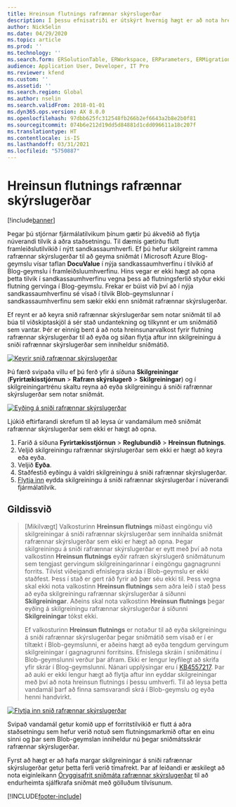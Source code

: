 ```yaml
---
title: Hreinsun flutnings rafrænnar skýrslugerðar
description: Í þessu efnisatriði er útskýrt hvernig hægt er að nota hreinsunaraðgerð fyrir flutning rafrænnar skýrslugerðar til að leysa úr málum er varða sniðmát rafrænnar skýrslugerðar.
author: NickSelin
ms.date: 04/29/2020
ms.topic: article
ms.prod: ''
ms.technology: ''
ms.search.form: ERSolutionTable, ERWorkspace, ERParameters, ERMigrationCleanup
audience: Application User, Developer, IT Pro
ms.reviewer: kfend
ms.custom: ''
ms.assetid: ''
ms.search.region: Global
ms.author: nselin
ms.search.validFrom: 2018-01-01
ms.dyn365.ops.version: AX 8.0.0
ms.openlocfilehash: 97dbb625fc312548fb266b2ef6643a2b8e2b0f81
ms.sourcegitcommit: 074b6e212d19dd5d84881d1cdd096611a18c207f
ms.translationtype: HT
ms.contentlocale: is-IS
ms.lasthandoff: 03/31/2021
ms.locfileid: "5750887"
---
```

# <a name="er-migration-cleanup"></a>Hreinsun flutnings rafrænnar skýrslugerðar 

[!include[banner](../includes/banner.md)]

Þegar þú stjórnar fjármálatilvikum þínum gætir þú ákveðið að flytja núverandi tilvik á aðra staðsetningu. Til dæmis gætirðu flutt framleiðslutilvikið í nýtt sandkassaumhverfi. Ef þú hefur skilgreint ramma rafrænnar skýrslugerðar til að geyma sniðmát í Microsoft Azure Blog-geymslu vísar taflan **DocuValue** í nýja sandkassaumhverfinu í tilvikið af Blog-geymslu í framleiðsluumhverfinu. Hins vegar er ekki hægt að opna þetta tilvik í sandkassaumhverfinu vegna þess að flutningsferlið styður ekki flutning gervinga í Blog-geymslu. Frekar er búist við því að í nýja sandkassaumhverfinu sé vísað í tilvik Blob-geymslunnar í sandkassaumhverfinu sem sækir ekki enn sniðmát rafrænnar skýrslugerðar.

Ef reynt er að keyra snið rafrænnar skýrslugerðar sem notar sniðmát til að búa til viðskiptaskjöl á sér stað undantekning og tilkynnt er um sniðmátið sem vantar. Þér er einnig bent á að nota hreinsunarvalkost fyrir flutning rafrænnar skýrslugerðar til að eyða og síðan flytja aftur inn skilgreiningu á sniði rafrænnar skýrslugerðar sem inniheldur sniðmátið.

[![Keyrir snið rafrænnar skýrslugerðar](./media/er-migration-cleanup-run.png)](./media/er-migration-cleanup-run.png)

Þú færð svipaða villu ef þú ferð yfir á síðuna **Skilgreiningar** (**Fyrirtækisstjórnun** \> **Rafræn skýrslugerð** \> **Skilgreiningar**) og í skilgreiningartrénu skaltu reyna að eyða skilgreiningu á sniði rafrænnar skýrslugerðar sem notar sniðmát.

[![Eyðing á sniði rafrænnar skýrslugerðar](./media/er-migration-cleanup-delete.png)](./media/er-migration-cleanup-delete.png)

Ljúkið eftirfarandi skrefum til að leysa úr vandamálum með sniðmát rafrænnar skýrslugerðar sem ekki er hægt að opna.

1.  Farið á síðuna **Fyrirtækisstjórnun** \> **Reglubundið** \> **Hreinsun flutnings**.
2.  Veljið skilgreiningu rafrænnar skýrslugerðar sem ekki er hægt að keyra eða eyða.
3.  Veljið **Eyða**.
4.  Staðfestið eyðingu á valdri skilgreiningu á sniði rafrænnar skýrslugerðar.
5.  [Flytja inn](download-electronic-reporting-configuration-lcs.md) eydda skilgreiningu á sniði rafrænnar skýrslugerðar í núverandi fjármálatilvik.

## <a name="applicability"></a>Gildissvið

> [Mikilvægt] Valkosturinn **Hreinsun flutnings** miðast eingöngu við skilgreiningar á sniði rafrænnar skýrslugerðar sem innihalda sniðmát rafrænnar skýrslugerðar sem ekki er hægt að opna. Þegar skilgreiningu á sniði rafrænnar skýrslugerðar er eytt með því að nota valkostinn **Hreinsun flutnings** eyðir rafræn skýrslugerð sniðmátunum sem tengjast gervingum skilgreiningarinnar í eingöngu gagnagrunni forrits. Tilvist viðeigandi efnislegra skráa í Blob-geymslu er ekki staðfest. Þess í stað er gert ráð fyrir að þær séu ekki til. Þess vegna skal ekki nota valkostinn **Hreinsun flutnings** sem aðra leið í stað þess að eyða skilgreiningu rafrænnar skýrslugerðar á síðunni **Skilgreiningar**. Aðeins skal nota valkostinn **Hreinsun flutnings** þegar eyðing á skilgreiningu rafrænnar skýrslugerðar á síðunni **Skilgreiningar** tókst ekki.
>
> Ef valkosturinn **Hreinsun flutnings** er notaður til að eyða skilgreiningu á sniði rafrænnar skýrslugerðar þegar sniðmátið sem vísað er í er tiltækt í Blob-geymslunni, er aðeins hægt að eyða tengdum gervingum skilgreiningar í gagnagrunni forritsins. Efnislega skráin í sniðmátinu í Blob-geymslunni verður þar áfram. Ekki er lengur leyfilegt að skrifa yfir skrár í Blog-geymslunni. Nánari upplýsingar eru í [KB4557217](https://fix.lcs.dynamics.com/Issue/Details?kb=4557217). Þar að auki er ekki lengur hægt að flytja aftur inn eyddar skilgreiningar með því að nota hreinsun flutnings í þessu umhverfi. Til að leysa þetta vandamál þarf að finna samsvarandi skrá í Blob-geymslu og eyða henni handvirkt.

[![Flytja inn snið rafrænnar skýrslugerðar](./media/er-migration-cleanup-import.png)](./media/er-migration-cleanup-import.png)

Svipað vandamál getur komið upp ef forritstilvikið er flutt á aðra staðsetningu sem hefur verið notuð sem flutningsmarkmið oftar en einu sinni og þar sem Blob-geymslan inniheldur nú þegar sniðmátsskrár rafrænnar skýrslugerðar.

Fyrst að hægt er að hafa margar skilgreiningar á sniði rafrænnar skýrslugerðar getur þetta ferli verið tímafrekt. Þar af leiðandi er æskilegt að nota eiginleikann [Öryggisafrit sniðmáta rafrænnar skýrslugerðar](er-backup-storage-templates.md) til að endurheimta sjálfkrafa sniðmát með gölluðum tilvísunum.


[!INCLUDE[footer-include](../../../includes/footer-banner.md)]